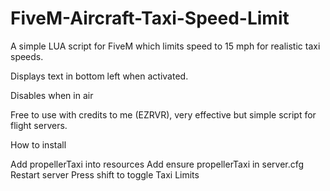# FiveM-Aircraft-Taxi-Speed-Limit
A simple LUA script for FiveM which limits speed to 15 mph for realistic taxi speeds. 

Displays text in bottom left when activated.

Disables when in air

Free to use with credits to me (EZRVR), very effective but simple script for flight servers. 

How to install

Add propellerTaxi into resources 
Add ensure propellerTaxi in server.cfg 
Restart server
Press shift to toggle Taxi Limits
